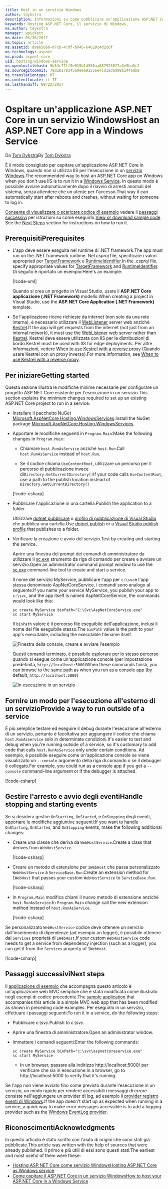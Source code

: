 ```yaml
---
title: Host in un servizio Windows
author: tdykstra
description: Informazioni su come pubblicare un'applicazione ASP.NET Core in un servizio Windows.
keywords: Hosting ASP.NET Core, il servizio di Windows,
ms.author: tdykstra
manager: wpickett
ms.date: 03/30/2017
ms.topic: article
ms.assetid: d9a65066-d7cb-47df-b046-64629c4d2c6f
ms.technology: aspnet
ms.prod: aspnet-core
uid: hosting/windows-service
ms.openlocfilehash: 5b54c77ff9e019b1d550aa687923077a3e9ba5c2
ms.sourcegitcommit: 78d28178345a0eea91556e4cd1adad98b1446db8
ms.translationtype: MT
ms.contentlocale: it-IT
ms.lasthandoff: 09/22/2017
---
```

# <a name="host-an-aspnet-core-app-in-a-windows-service"></a><span data-ttu-id="a09e9-104">Ospitare un'applicazione ASP.NET Core in un servizio Windows</span><span class="sxs-lookup"><span data-stu-id="a09e9-104">Host an ASP.NET Core app in a Windows Service</span></span>

<span data-ttu-id="a09e9-105">Da [Tom Dykstra](https://github.com/tdykstra)</span><span class="sxs-lookup"><span data-stu-id="a09e9-105">By [Tom Dykstra](https://github.com/tdykstra)</span></span>

<span data-ttu-id="a09e9-106">È il modo consigliato per ospitare un'applicazione ASP.NET Core in Windows, quando non si utilizza IIS per l'esecuzione in un [servizio Windows](https://docs.microsoft.com/dotnet/framework/windows-services/introduction-to-windows-service-applications).</span><span class="sxs-lookup"><span data-stu-id="a09e9-106">The recommended way to host an ASP.NET Core app on Windows when you don't use IIS is to run it in a [Windows Service](https://docs.microsoft.com/dotnet/framework/windows-services/introduction-to-windows-service-applications).</span></span> <span data-ttu-id="a09e9-107">In questo modo è possibile avviare automaticamente dopo il riavvio di arresti anomali del sistema, senza attendere che un utente per l'accesso.</span><span class="sxs-lookup"><span data-stu-id="a09e9-107">That way it can automatically start after reboots and crashes, without waiting for someone to log in.</span></span>

<span data-ttu-id="a09e9-108">[Consente di visualizzare o scaricare codice di esempio](https://github.com/aspnet/Docs/tree/master/aspnetcore/hosting/windows-service/sample) vedere il [passaggi successivi](#next-steps) per istruzioni su come eseguirlo.</span><span class="sxs-lookup"><span data-stu-id="a09e9-108">[View or download sample code](https://github.com/aspnet/Docs/tree/master/aspnetcore/hosting/windows-service/sample) See the [Next Steps](#next-steps) section for instructions on how to run it.</span></span>

## <a name="prerequisites"></a><span data-ttu-id="a09e9-109">Prerequisiti</span><span class="sxs-lookup"><span data-stu-id="a09e9-109">Prerequisites</span></span>

* <span data-ttu-id="a09e9-110">L'app deve essere eseguita nel runtime di .NET framework.</span><span class="sxs-lookup"><span data-stu-id="a09e9-110">The app must run on the .NET framework runtime.</span></span>  <span data-ttu-id="a09e9-111">Nel *csproj* file, specificare i valori appropriati per [TargetFramework](https://docs.microsoft.com/nuget/schema/target-frameworks) e [RuntimeIdentifier](https://docs.microsoft.com/dotnet/articles/core/rid-catalog).</span><span class="sxs-lookup"><span data-stu-id="a09e9-111">In the *.csproj* file, specify appropriate values for [TargetFramework](https://docs.microsoft.com/nuget/schema/target-frameworks) and [RuntimeIdentifier](https://docs.microsoft.com/dotnet/articles/core/rid-catalog).</span></span> <span data-ttu-id="a09e9-112">Di seguito è riportato un esempio:</span><span class="sxs-lookup"><span data-stu-id="a09e9-112">Here's an example:</span></span>

  [!code-xml[](windows-service/sample/AspNetCoreService.csproj?range=3-6)]

  <span data-ttu-id="a09e9-113">Quando si crea un progetto in Visual Studio, usare il **ASP.NET Core applicazione (.NET Framework)** modello.</span><span class="sxs-lookup"><span data-stu-id="a09e9-113">When creating a project in Visual Studio, use the **ASP.NET Core Application (.NET Framework)** template.</span></span>

* <span data-ttu-id="a09e9-114">Se l'applicazione riceve richieste da internet (non solo da una rete interna), è necessario utilizzare il [WebListener](xref:fundamentals/servers/weblistener) server web anziché [Kestrel](xref:fundamentals/servers/kestrel).</span><span class="sxs-lookup"><span data-stu-id="a09e9-114">If the app will get requests from the internet (not just from an internal network), it must use the [WebListener](xref:fundamentals/servers/weblistener) web server rather than [Kestrel](xref:fundamentals/servers/kestrel).</span></span>  <span data-ttu-id="a09e9-115">Kestrel deve essere utilizzata con IIS per le distribuzioni di bordo.</span><span class="sxs-lookup"><span data-stu-id="a09e9-115">Kestrel must be used with IIS for edge deployments.</span></span>  <span data-ttu-id="a09e9-116">Per altre informazioni, vedere [When to use Kestrel with a reverse proxy](xref:fundamentals/servers/kestrel#when-to-use-kestrel-with-a-reverse-proxy) (Quando usare Kestrel con un proxy inverso).</span><span class="sxs-lookup"><span data-stu-id="a09e9-116">For more information, see [When to use Kestrel with a reverse proxy](xref:fundamentals/servers/kestrel#when-to-use-kestrel-with-a-reverse-proxy).</span></span>

## <a name="getting-started"></a><span data-ttu-id="a09e9-117">Per iniziare</span><span class="sxs-lookup"><span data-stu-id="a09e9-117">Getting started</span></span>

<span data-ttu-id="a09e9-118">Questa sezione illustra le modifiche minime necessarie per configurare un progetto ASP.NET Core esistente per l'esecuzione in un servizio.</span><span class="sxs-lookup"><span data-stu-id="a09e9-118">This section explains the minimum changes required to set up an existing ASP.NET Core project to run in a service.</span></span>

* <span data-ttu-id="a09e9-119">Installare il pacchetto NuGet [Microsoft.AspNetCore.Hosting.WindowsServices](https://www.nuget.org/packages/Microsoft.AspNetCore.Hosting.WindowsServices/).</span><span class="sxs-lookup"><span data-stu-id="a09e9-119">Install the NuGet package [Microsoft.AspNetCore.Hosting.WindowsServices](https://www.nuget.org/packages/Microsoft.AspNetCore.Hosting.WindowsServices/).</span></span>

* <span data-ttu-id="a09e9-120">Apportare le modifiche seguenti in `Program.Main`:</span><span class="sxs-lookup"><span data-stu-id="a09e9-120">Make the following changes in `Program.Main`:</span></span>
  
  * <span data-ttu-id="a09e9-121">Chiamare `host.RunAsService` anziché `host.Run`.</span><span class="sxs-lookup"><span data-stu-id="a09e9-121">Call `host.RunAsService` instead of `host.Run`.</span></span>
  
  * <span data-ttu-id="a09e9-122">Se il codice chiama `UseContentRoot`, utilizzare un percorso per il percorso di pubblicazione invece di`Directory.GetCurrentDirectory()`</span><span class="sxs-lookup"><span data-stu-id="a09e9-122">If your code calls `UseContentRoot`, use a path to the publish location instead of `Directory.GetCurrentDirectory()`</span></span> 
  
  [!code-csharp[](windows-service/sample/Program.cs?name=ServiceOnly&highlight=3-4,8,14)]

* <span data-ttu-id="a09e9-123">Pubblicare l'applicazione in una cartella.</span><span class="sxs-lookup"><span data-stu-id="a09e9-123">Publish the application to a folder.</span></span>

  <span data-ttu-id="a09e9-124">Utilizzare [dotnet pubblicare](https://docs.microsoft.com/dotnet/articles/core/tools/dotnet-publish) o [profilo di pubblicazione di Visual Studio](xref:publishing/web-publishing-vs) che pubblica una cartella.</span><span class="sxs-lookup"><span data-stu-id="a09e9-124">Use [dotnet publish](https://docs.microsoft.com/dotnet/articles/core/tools/dotnet-publish) or a [Visual Studio publish profile](xref:publishing/web-publishing-vs) that publishes to a folder.</span></span>

* <span data-ttu-id="a09e9-125">Verificare la creazione e avvio del servizio.</span><span class="sxs-lookup"><span data-stu-id="a09e9-125">Test by creating and starting the service.</span></span>

  <span data-ttu-id="a09e9-126">Aprire una finestra del prompt dei comandi di amministratore da utilizzare il [sc.exe](https://technet.microsoft.com/library/bb490995) strumento da riga di comando per creare e avviare un servizio.</span><span class="sxs-lookup"><span data-stu-id="a09e9-126">Open an administrator command prompt window to use the [sc.exe](https://technet.microsoft.com/library/bb490995) command-line tool to create and start a service.</span></span>  
  
  <span data-ttu-id="a09e9-127">Il nome del servizio MyService, pubblicare l'app per `c:\svc`e l'app stessa denominato AspNetCoreService, i comandi sono analogo al seguente:</span><span class="sxs-lookup"><span data-stu-id="a09e9-127">If you name your service MyService, you publish your app to `c:\svc`, and the app itself is named AspNetCoreService, the commands would look like this:</span></span>

  ```console
  sc create MyService binPath="C:\Svc\AspNetCoreService.exe"
  sc start MyService
  ```
  <span data-ttu-id="a09e9-128">Il `binPath` valore è il percorso file eseguibile dell'applicazione, inclusi il nome del file eseguibile stesso.</span><span class="sxs-lookup"><span data-stu-id="a09e9-128">The `binPath` value is the path to your app's executable, including the executable filename itself.</span></span>

  ![Finestra della console, creare e avviare l'esempio](windows-service/_static/create-start.png)

  <span data-ttu-id="a09e9-130">Questi comandi terminato, è possibile esplorare per lo stesso percorso quando si esegue come un'applicazione console (per impostazione predefinita, `http://localhost:5000`)</span><span class="sxs-lookup"><span data-stu-id="a09e9-130">When these commands finish, you can browse to the same path as when you run as a console app (by default, `http://localhost:5000`)</span></span>

  ![In esecuzione in un servizio](windows-service/_static/running-in-service.png)


## <a name="provide-a-way-to-run-outside-of-a-service"></a><span data-ttu-id="a09e9-132">Fornire un modo per l'esecuzione all'esterno di un servizio</span><span class="sxs-lookup"><span data-stu-id="a09e9-132">Provide a way to run outside of a service</span></span>

<span data-ttu-id="a09e9-133">È più semplice testare ed eseguire il debug durante l'esecuzione all'esterno di un servizio, pertanto è facoltativa per aggiungere il codice che chiama `host.RunAsService` solo in determinate condizioni.</span><span class="sxs-lookup"><span data-stu-id="a09e9-133">It's easier to test and debug when you're running outside of a service, so it's customary to add code that calls `host.RunAsService` only under certain conditions.</span></span>  <span data-ttu-id="a09e9-134">Ad esempio, è possibile eseguire come un'applicazione console se viene visualizzato un `--console` argomento della riga di comando o se il debugger è collegato.</span><span class="sxs-lookup"><span data-stu-id="a09e9-134">For example, you could run as a console app if you get a `--console` command-line argument or if the debugger is attached.</span></span>

[!code-csharp[](windows-service/sample/Program.cs?name=ServiceOrConsole)]

## <a name="handle-stopping-and-starting-events"></a><span data-ttu-id="a09e9-135">Gestire l'arresto e avvio degli eventi</span><span class="sxs-lookup"><span data-stu-id="a09e9-135">Handle stopping and starting events</span></span>

<span data-ttu-id="a09e9-136">Se si desidera gestire `OnStarting`, `OnStarted`, e `OnStopping` degli eventi, apportare le modifiche aggiuntive seguenti:</span><span class="sxs-lookup"><span data-stu-id="a09e9-136">If you want to handle `OnStarting`, `OnStarted`, and `OnStopping` events, make the following additional changes:</span></span>

* <span data-ttu-id="a09e9-137">Creare una classe che deriva da `WebHostService`.</span><span class="sxs-lookup"><span data-stu-id="a09e9-137">Create a class that derives from `WebHostService`.</span></span>

  [!code-csharp[](windows-service/sample/CustomWebHostService.cs?name=NoLogging)]

* <span data-ttu-id="a09e9-138">Creare un metodo di estensione per `IWebHost` che passa personalizzato `WebHostService` a `ServiceBase.Run`.</span><span class="sxs-lookup"><span data-stu-id="a09e9-138">Create an extension method for `IWebHost` that passes your custom `WebHostService` to `ServiceBase.Run`.</span></span>

  [!code-csharp[](windows-service/sample/WebHostServiceExtensions.cs?name=ExtensionsClass)]

* <span data-ttu-id="a09e9-139">In `Program.Main` modifica chiami il nuovo metodo di estensione anziché `host.RunAsService`.</span><span class="sxs-lookup"><span data-stu-id="a09e9-139">In `Program.Main` change call the new extension method instead of `host.RunAsService`.</span></span>

  [!code-csharp[](windows-service/sample/Program.cs?name=HandleStopStart&highlight=26)]

<span data-ttu-id="a09e9-140">Se personalizzato `WebHostService` codice deve ottenere un servizio dall'inserimento di dipendenze (ad esempio un logger), è possibile ottenere dal `Services` proprietà di `IWebHost`.</span><span class="sxs-lookup"><span data-stu-id="a09e9-140">If your custom `WebHostService` code needs to get a service from dependency injection (such as a logger), you can get it from the `Services` property of `IWebHost`.</span></span>

[!code-csharp[](windows-service/sample/CustomWebHostService.cs?name=Logging&highlight=7)]

## <a name="next-steps"></a><span data-ttu-id="a09e9-141">Passaggi successivi</span><span class="sxs-lookup"><span data-stu-id="a09e9-141">Next steps</span></span>

<span data-ttu-id="a09e9-142">Il [applicazione di esempio](https://github.com/aspnet/Docs/tree/master/aspnetcore/hosting/windows-service/sample) che accompagna questo articolo è un'applicazione web MVC semplice che è stata modificata come illustrato negli esempi di codice precedente.</span><span class="sxs-lookup"><span data-stu-id="a09e9-142">The [sample application](https://github.com/aspnet/Docs/tree/master/aspnetcore/hosting/windows-service/sample) that accompanies this article is a simple MVC web app that has been modified as shown in preceding code examples.</span></span>  <span data-ttu-id="a09e9-143">Per eseguirlo in un servizio, effettuare i passaggi seguenti:</span><span class="sxs-lookup"><span data-stu-id="a09e9-143">To run it in a service, do the following steps:</span></span>

* <span data-ttu-id="a09e9-144">Pubblicare *c:\svc*.</span><span class="sxs-lookup"><span data-stu-id="a09e9-144">Publish to *c:\svc*.</span></span>

* <span data-ttu-id="a09e9-145">Aprire una finestra di amministratore.</span><span class="sxs-lookup"><span data-stu-id="a09e9-145">Open an administrator window.</span></span>

* <span data-ttu-id="a09e9-146">Immettere i comandi seguenti:</span><span class="sxs-lookup"><span data-stu-id="a09e9-146">Enter the following commands:</span></span>

  ```console
  sc create MyService binPath="c:\svc\aspnetcoreservice.exe"
  sc start MyService
  ```

  * <span data-ttu-id="a09e9-147">In un browser, passare alla indirizzo http://localhost:5000/ per verificare che sia in esecuzione.</span><span class="sxs-lookup"><span data-stu-id="a09e9-147">In a browser, go to http://localhost:5000 to verify that it's running.</span></span>

<span data-ttu-id="a09e9-148">Se l'app non viene avviato fino come previsto durante l'esecuzione in un servizio, un modo rapido per rendere accessibili i messaggi di errore consiste nell'aggiungere un provider di log, ad esempio il [provider registro eventi di Windows](xref:fundamentals/logging#eventlog).</span><span class="sxs-lookup"><span data-stu-id="a09e9-148">If the app doesn't start up as expected when running in a service, a quick way to make error messages accessible is to add a logging provider such as the [Windows EventLog provider](xref:fundamentals/logging#eventlog).</span></span>

## <a name="acknowledgments"></a><span data-ttu-id="a09e9-149">Riconoscimenti</span><span class="sxs-lookup"><span data-stu-id="a09e9-149">Acknowledgments</span></span>

<span data-ttu-id="a09e9-150">In questo articolo è stato scritto con l'aiuto di origini che sono stati già pubblicate.</span><span class="sxs-lookup"><span data-stu-id="a09e9-150">This article was written with the help of sources that were already published.</span></span> <span data-ttu-id="a09e9-151">Il primo e più utili di essi sono questi stati:</span><span class="sxs-lookup"><span data-stu-id="a09e9-151">The earliest and most useful of them were these:</span></span>

* [<span data-ttu-id="a09e9-152">Hosting ASP.NET Core come servizio Windows</span><span class="sxs-lookup"><span data-stu-id="a09e9-152">Hosting ASP.NET Core as Windows service</span></span>](https://stackoverflow.com/questions/37346383/hosting-asp-net-core-as-windows-service/37464074)
* [<span data-ttu-id="a09e9-153">Come ospitare il ASP.NET Core in un servizio Windows</span><span class="sxs-lookup"><span data-stu-id="a09e9-153">How to host your ASP.NET Core in a Windows Service</span></span>](https://dotnetthoughts.net/how-to-host-your-aspnet-core-in-a-windows-service/)
